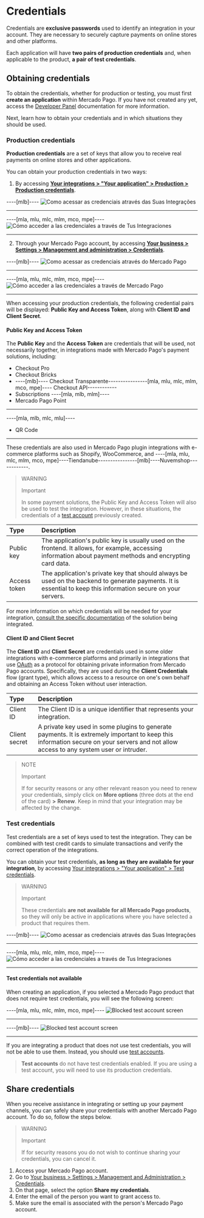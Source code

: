 # Credentials

Credentials are **exclusive passwords** used to identify an integration in your account. They are necessary to securely capture payments on online stores and other platforms.

Each application will have **two pairs of production credentials** and, when applicable to the product, **a pair of test credentials**.

## Obtaining credentials 

To obtain the credentials, whether for production or testing, you must first **create an application** within Mercado Pago. If you have not created any yet, access the [Developer Panel](/developers/en/docs/your-integrations/dashboard#bookmark_create_a_new_application) documentation for more information.

Next, learn how to obtain your credentials and in which situations they should be used.

### Production credentials

**Production credentials** are a set of keys that allow you to receive real payments on online stores and other applications.

You can obtain your production credentials in two ways:

1. By accessing [**Your integrations > "Your application" > Production > Production credentials**](https://www.mercadopago[FAKER][URL][DOMAIN]/developers/panel/app).

----[mlb]----
![Como acessar as credenciais através das Suas Integrações](/images/credentials/credentials-prod-mp-pt-v2.gif)

------------
----[mla, mlu, mlc, mlm, mco, mpe]----
![Cómo acceder a las credenciales a través de Tus Integraciones](/images/credentials/credentials-prod-mp-es-v2.gif)

------------

2. Through your Mercado Pago account, by accessing [**Your business > Settings > Management and administration > Credentials**](https://www.mercadopago[FAKER][URL][DOMAIN]/settings/account/credentials).

----[mlb]----
![Como acessar as credenciais através do Mercado Pago](/images/credentials/credentials-prod-mp-pt.gif)

------------
----[mla, mlu, mlc, mlm, mco, mpe]----
![Cómo acceder a las credenciales a través de Mercado Pago](/images/credentials/credentials-prod-mp-es.gif)

------------

When accessing your production credentials, the following credential pairs will be displayed: **Public Key and Access Token**, along with **Client ID and Client Secret**.

#### Public Key and Access Token

The **Public Key** and the **Access Token** are credentials that will be used, not necessarily together, in integrations made with Mercado Pago's payment solutions, including:

- Checkout Pro
- Checkout Bricks
- ----[mlb]---- Checkout Transparente----------------[mla, mlu, mlc, mlm, mco, mpe]---- Checkout API------------
- Subscriptions
----[mla, mlb, mlm]----
- Mercado Pago Point

------------
----[mla, mlb, mlc, mlu]----
- QR Code

------------

These credentials are also used in Mercado Pago plugin integrations with e-commerce platforms such as Shopify, WooCommerce, and ----[mla, mlu, mlc, mlm, mco, mpe]----Tiendanube----------------[mlb]----Nuvemshop------------.

> WARNING
>
> Important
>
> In some payment solutions, the Public Key and Access Token will also be used to test the integration. However, in these situations, the credentials of a [test account](/developers/en/docs/your-integrations/test/accounts) previously created.

| Type | Description |
| :--- | :--- |
| Public key | The application's public key is usually used on the frontend. It allows, for example, accessing information about payment methods and encrypting card data. |
| Access token | The application's private key that should always be used on the backend to generate payments. It is essential to keep this information secure on your servers. |

For more information on which credentials will be needed for your integration, [consult the specific documentation](https://www.mercadopago[FAKER][URL][DOMAIN]/developers/en/docs) of the solution being integrated.

#### Client ID and Client Secret

The **Client ID** and **Client Secret** are credentials used in some older integrations with e-commerce platforms and primarily in integrations that use [OAuth](/developers/en/docs/security/oauth/introduction) as a protocol for obtaining private information from Mercado Pago accounts. Specifically, they are used during the **Client Credentials** flow (grant type), which allows access to a resource on one's own behalf and obtaining an Access Token without user interaction.

| Type | Description |
| :--- | :--- |
| Client ID | The Client ID is a unique identifier that represents your integration. |
| Client secret | A private key used in some plugins to generate payments. It is extremely important to keep this information secure on your servers and not allow access to any system user or intruder. |

> NOTE
>
> Important
>
> If for security reasons or any other relevant reason you need to renew your credentials, simply click on **More options** (three dots at the end of the card) **>** **Renew**. Keep in mind that your integration may be affected by the change.

### Test credentials

Test credentials are a set of keys used to test the integration. They can be combined with test credit cards to simulate transactions and verify the correct operation of the integrations.

You can obtain your test credentials, **as long as they are available for your integration**, by accessing [Your integrations > "Your application" > Test credentials](https://www.mercadopago[FAKER][URL][DOMAIN]/developers/panel/app).

> WARNING
>
> Important
>
> These credentials **are not available for all Mercado Pago products**, so they will only be active in applications where you have selected a product that requires them.

----[mlb]----
![Como acessar as credenciais através das Suas Integrações](/images/credentials/credentials-test-panel-pt.gif)

------------
----[mla, mlu, mlc, mlm, mco, mpe]----
![Cómo acceder a las credenciales a través de Tus Integraciones](/images/credentials/credentials-test-panel-es.gif)

------------

#### Test credentials not available

When creating an application, if you selected a Mercado Pago product that does not require test credentials, you will see the following screen:

----[mla, mlu, mlc, mlm, mco, mpe]----
![Blocked test account screen](/images/credentials/blocked-test-credentials-es-v2.png)

------------
----[mlb]----
![Blocked test account screen](/images/credentials/blocked-test-credentials-es-v3.png)

------------

If you are integrating a product that does not use test credentials, you will not be able to use them. Instead, you should use [test accounts](/developers/en/docs/your-integrations/test/accounts). 

> **Test accounts** do not have test credentials enabled. If you are using a test account, you will need to use its production credentials.

## Share credentials

When you receive assistance in integrating or setting up your payment channels, you can safely share your credentials with another Mercado Pago account. To do so, follow the steps below.

> WARNING
>
> Important
>
> If for security reasons you do not wish to continue sharing your credentials, you can cancel it.

1. Access your Mercado Pago account.
2. Go to [Your business > Settings > Management and Administration > Credentials](https://www.mercadopago[FAKER][URL][DOMAIN]/settings/account/credentials).
3. On that page, select the option **Share my credentials**.
4. Enter the email of the person you want to grant access to.
5. Make sure the email is associated with the person's Mercado Pago account.
